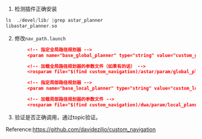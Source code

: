 1. 检测插件正确安装
```cpp
ls  ./devel/lib/ |grep astar_planner
libastar_planner.so
```
2. 修改`nav_path.launch`
```json
        <!-- 指定全局路径规划器 -->
        <param name="base_global_planner" type="string" value="custom_global_planner/AstarPlanner" />

        <!-- 加载全局路径规划器的参数文件（如果有的话） -->
        <rosparam file="$(find custom_navigation)/astar/param/global_planner_params.yaml" command="load"/>

        <!-- 指定局部路径规划器 -->
        <param name="base_local_planner" type="string" value="custom_local_planner/DWAPlanner" />

        <!-- 加载局部路径规划器的参数文件 -->
        <rosparam file="$(find custom_navigation)/dwa/param/local_planner_params.yaml" command="load" />
```
3. 验证是否正确调用，通过topic验证。

Reference:https://github.com/davidezilio/custom_navigation
